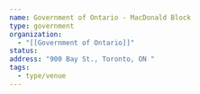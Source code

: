 ```yaml
---
name: Government of Ontario - MacDonald Block
type: government
organization:
  - "[[Government of Ontario]]"
status:
address: "900 Bay St., Toronto, ON "
tags:
  - type/venue
---
```

